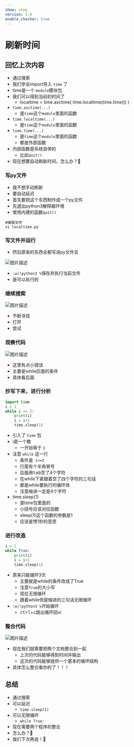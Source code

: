 ```yaml
---
show: step
version: 1.0
enable_checker: true
---
```


# 刷新时间

## 回忆上次内容

- 通过搜索
- 我们学会import导入 `time` 了
- time是一个 `module`模块包
- 我们可以得到当前的时间了
	- localtime = time.asctime( time.localtime(time.time()) )
- `time.asctime(...)`
	- 是`time`这个`module`里面的函数
- `time.localtime(...)`
	- 是`time`这个`module`里面的函数
- `time.time(...)`
	- 是`time`这个`module`里面的函数
	- 都是外部函数
- 内部函数是系统自带的
	- 比如`quit()`
- 现在想要自动刷新时间，怎么办？🤔

### 写py文件

- 我不想手动刷新
- 要自动延迟
- 首先要把这个东西制作成一个py文件
- 先退出python3解释器环境 
- 使用内建的函数`quit()`

```shell
#编辑文件
vi localtime.py
```

### 写文件并运行
- 然后原来的东西全都写进py文件去 

![图片描述](https://doc.shiyanlou.com/courses/uid1190679-20210220-1613828277503)

- `:w|!python3 %`保存并执行当前文件
- 是可以执行的


### 继续搜索

![图片描述](https://doc.shiyanlou.com/courses/uid1190679-20210220-1613828880628)

- 不断寻找
- 打开
- 尝试

### 观察代码

![图片描述](https://doc.shiyanlou.com/courses/uid1190679-20210220-1613828968027)

- 这里有点小错误
- 主要是while后面的条件
- 具体看后面


### 抄写下来，进行分析

```python
import time
i = 1
while i <= 3:
	print(i)
	i = i+1
	time.sleep(1)
```

- 引入了 `time` 包
- i是一个数
	- 一开始等于 `1`
- 注意 `while` 这一行
	- 条件是` i<=3`
	- 行尾有个半角冒号
	- 后面用<kbd>tab</kbd>空了4个字符
	- 在while下紧跟着空了四个字符的三句话
	- 都是while要执行的循环体
	- 注意缩进一定是4个字符
- time.sleep(1)
	- 是time包里面的
	- 小括号应该对应函数
	- sleep(1)这个函数的参数是1
	- 应该是愣1秒的意思

### 进行改造

```python
i = 1
while True:
	print(i)
	i = i+1
	time.sleep(1)
```

- 原来只能循环3次
	- 主要就是while的条件改成了True
	- 注意`True`的大小写
	- 现在无限循环
	- 跟着while但是缩进的三句话无限循环
- `:w|!python3 %`开始循环
	- <kbd>ctrl</kbd>+<kbd>c</kbd>跳出循环回vi


### 整合代码

![图片描述](https://doc.shiyanlou.com/courses/uid1190679-20210220-1613829824540)

- 现在我们就需要把两个文档整合到一起
	- 上次的代码能够得到时间并输出
	- 这次的代码能够提供一个基本的循环结构
- 具体怎么整合看你的了！！！

## 总结

- 通过搜索
- 可以延迟
	- `time.sleep(1)`
- 可以无限循环
	- `while True:`
- 现在需要两个程序的整合
- 怎么办？🤔
- 我们下次再说！👋